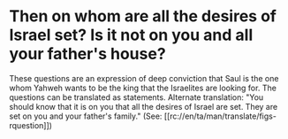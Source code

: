 # Then on whom are all the desires of Israel set? Is it not on you and all your father's house?

These questions are an expression of deep conviction that Saul is the one whom Yahweh wants to be the king that the Israelites are looking for. The questions can be translated as statements. Alternate translation: "You should know that it is on you that all the desires of Israel are set. They are set on you and your father's family." (See: [[rc://en/ta/man/translate/figs-rquestion]])


